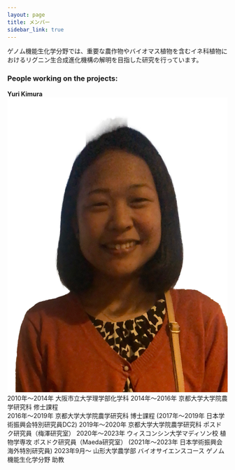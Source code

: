 ```yaml
---
layout: page
title: メンバー
sidebar_link: true
---
```


ゲノム機能生化学分野では、重要な農作物やバイオマス植物を含むイネ科植物におけるリグニン生合成進化機構の解明を目指した研究を行っています。

### People working on the projects:

**Yuri Kimura** ![Yuri Kimura](category/Yuri.jpeg)   
2010年〜2014年 大阪市立大学理学部化学科 
2014年〜2016年 京都大学大学院農学研究科 修士課程  
2016年〜2019年 京都大学大学院農学研究科 博士課程
  (2017年〜2019年 日本学術振興会特別研究員DC2)
2019年〜2020年 京都大学大学院農学研究科 ポスドク研究員（梅澤研究室）
2020年〜2023年 ウィスコンシン大学マディソン校 植物学専攻 ポスドク研究員（Maeda研究室）
  (2021年〜2023年 日本学術振興会海外特別研究員)
2023年9月〜 山形大学農学部 バイオサイエンスコース ゲノム機能生化学分野 助教


